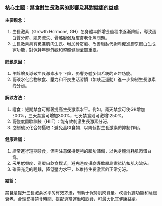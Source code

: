 ### 核心主題：禁食對生長激素的影響及其對健康的益處

#### 主要觀念：
1. 生長激素（Growth Hormone, GH）在身體年齡增長過程中逐漸降低，導致蛋白質分解、肌肉流失、骨骼脆弱及皮膚老化等問題。
2. 生長激素具有促進肌肉生長、增加骨密度、改善脂肪代謝和促進膠原蛋白生成等功能，對保持年輕外觀和整體健康至關重要。

#### 問題原因：
1. 年齡增長導致生長激素水平下降，影響身體多個系統的正常功能。
2. 高碳水化合物飲食、壓力和不良生活習慣（如缺乏運動）進一步抑制生長激素的分泌。

#### 解決方法：
1. 禮食：短期禁食可顯著提高生長激素水平。例如，兩天禁食可使GH增加200%，三天禁食可增加300%，七天禁食則可激增1250%。
2. 高強度間歇訓練（HIIT）：能有效刺激生長激素分泌。
3. 控制碳水化合物攝取：避免高GI食物，以降低對生長激素的抑制作用。

#### 健康建議：
1. 經常進行短期禁食，但需注意保持足夠的脂肪儲備，以免身體消耗肌肉蛋白質。
2. 采用低頻度、高蛋白飲食模式，避免過度攝食導致胰島素抵抗和肌肉流失。
3. 確保充足的睡眠，降低壓力水平，以維持生長激素的正常分泌。

#### 結論：
禁食是提升生長激素水平的有效方法，有助于保持肌肉質量、改善代謝功能和延緩衰老。合理安排禁食時間、搭配適當運動和飲食，可最大化其健康益處。